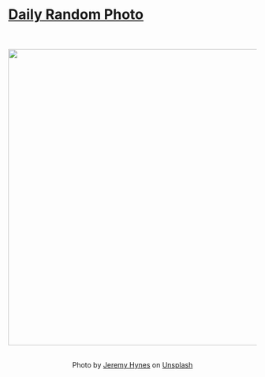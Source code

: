 # [Daily Random Photo](https://www.dailyrandomphoto.com/)

<div align="center">
  <br>
  <br>
  <a href="https://www.dailyrandomphoto.com/p/2021/2021-06-02/"><img src="https://images.unsplash.com/photo-1620447875063-19be4e4604bc?crop=entropy&cs=tinysrgb&fit=max&fm=jpg&ixid=Mnw3NzUwOHwwfDF8cmFuZG9tfHx8fHx8fHx8MTYyMjU5NjExNA&ixlib=rb-1.2.1&q=80&w=1080" width="600px"></a>
  <br>
  <br>
  <p class="has-text-grey">Photo by <a href="https://unsplash.com/@hyneseyes?utm_source=Daily%20Random%20Photo&amp;utm_medium=referral" target="_blank" rel="noopener noreferrer">Jeremy Hynes</a> on <a href="https://unsplash.com/photos/Lv_bMRV5xz4?utm_source=Daily%20Random%20Photo&amp;utm_medium=referral" target="_blank" rel="noopener noreferrer">Unsplash</a></p>
</div>
